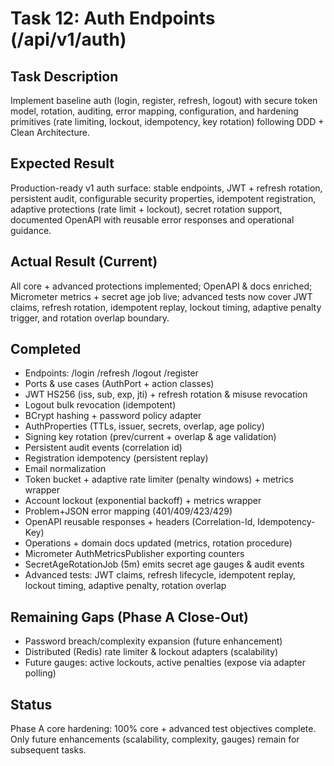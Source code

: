 <!--
File: 12-auth-endpoints.md
Purpose: Status ledger for Auth endpoints. Summarizes implemented capabilities and gaps to guide secure, incremental hardening while preserving DDD layering and additive v1 stability. Captures expected vs actual to evidence completion state and remaining scope for Phase A. All Rights Reserved. Arodi Emmanuel
-->

# Task 12: Auth Endpoints (/api/v1/auth)

## Task Description

Implement baseline auth (login, register, refresh, logout) with secure token
model, rotation, auditing, error mapping, configuration, and hardening
primitives (rate limiting, lockout, idempotency, key rotation) following DDD +
Clean Architecture.

## Expected Result

Production-ready v1 auth surface: stable endpoints, JWT + refresh rotation,
persistent audit, configurable security properties, idempotent registration,
adaptive protections (rate limit + lockout), secret rotation support, documented
OpenAPI with reusable error responses and operational guidance.

## Actual Result (Current)

All core + advanced protections implemented; OpenAPI & docs enriched; Micrometer
metrics + secret age job live; advanced tests now cover JWT claims, refresh
rotation, idempotent replay, lockout timing, adaptive penalty trigger, and
rotation overlap boundary.

## Completed

- Endpoints: /login /refresh /logout /register
- Ports & use cases (AuthPort + action classes)
- JWT HS256 (iss, sub, exp, jti) + refresh rotation & misuse revocation
- Logout bulk revocation (idempotent)
- BCrypt hashing + password policy adapter
- AuthProperties (TTLs, issuer, secrets, overlap, age policy)
- Signing key rotation (prev/current + overlap & age validation)
- Persistent audit events (correlation id)
- Registration idempotency (persistent replay)
- Email normalization
- Token bucket + adaptive rate limiter (penalty windows) + metrics wrapper
- Account lockout (exponential backoff) + metrics wrapper
- Problem+JSON error mapping (401/409/423/429)
- OpenAPI reusable responses + headers (Correlation-Id, Idempotency-Key)
- Operations + domain docs updated (metrics, rotation procedure)
- Micrometer AuthMetricsPublisher exporting counters
- SecretAgeRotationJob (5m) emits secret age gauges & audit events
- Advanced tests: JWT claims, refresh lifecycle, idempotent replay, lockout
  timing, adaptive penalty, rotation overlap

## Remaining Gaps (Phase A Close-Out)

- Password breach/complexity expansion (future enhancement)
- Distributed (Redis) rate limiter & lockout adapters (scalability)
- Future gauges: active lockouts, active penalties (expose via adapter polling)

## Status

Phase A core hardening: 100% core + advanced test objectives complete. Only
future enhancements (scalability, complexity, gauges) remain for subsequent
tasks.
